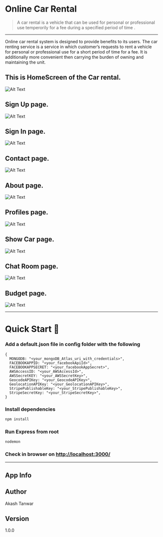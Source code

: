 # Online Car Rental

> A car rental is a vehicle that can be used for personal or professional use temperorily for a fee during a specified period of time .

---

Online car rental system is designed to provide benefits to its users. The car renting service is a
service in which customer’s requests to rent a vehicle for personal or professional use for a
short period of time for a fee. It is additionally more convenient then carrying the burden of
owning and maintaining the unit.

## This is HomeScreen of the Car rental.

![Alt Text](https://i.ibb.co/Q6JfC10/image.png)

## Sign Up page.

![Alt Text](https://i.ibb.co/fHQMTrF/image.png)

## Sign In page.

![Alt Text](https://i.ibb.co/nbwbq3H/image.png)

## Contact page.

![Alt Text](https://i.ibb.co/6yvpPLv/image.png)

## About page.

![Alt Text](https://i.ibb.co/SvkMR1T/image.png)

## Profiles page.

![Alt Text](https://i.ibb.co/xD7Zf03/image.png)

## Show Car page.

![Alt Text](https://i.ibb.co/VCpGC88/image.png)

## Chat Room page.

![Alt Text](https://i.ibb.co/9tqd8kq/image.png)

## Budget page.

![Alt Text](https://i.ibb.co/FWGj3Xd/image.png)

---

# Quick Start 🚀

### Add a default.json file in config folder with the following

```
{
  MONGODB: "<your_mongoDB_Atlas_uri_with_credentials>",
  FACEBOOKAPPID: "<your_facebookApiId>",
  FACEBOOKAPPSECRET: "<your_facebookAppSecret>",
  AWSAccessID: "<your_AWSAccessId>",
  AWSSecretKEY: "<your_AWSSecretKey>",
  GeocodeAPIKey: "<your_GeocodeAPIKey>",
  GeolocationAPIKey: "<your_GeolocationAPIKey>",
  StripePublishableKey: "<your_StripePublishableKey>",
  StripeSecretKey: "<your_StripeSecretKey>",
}
```

### Install dependencies

```bash
npm install
```

### Run Express from root

```bash
nodemon
```

### Check in browser on [http://localhost:3000/](http://localhost:3000/)

---

## App Info

## Author

Akash Tanwar

## Version

1.0.0
